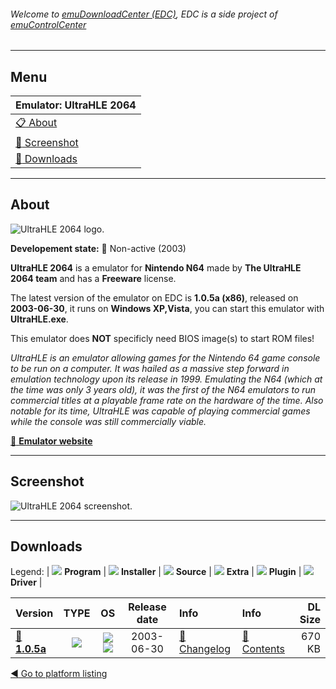 ###### Welcome to [emuDownloadCenter (EDC)](https://github.com/PhoenixInteractiveNL/emuDownloadCenter/wiki/), EDC is a side project of [emuControlCenter](https://github.com/PhoenixInteractiveNL/emuControlCenter/wiki/)
***
## Menu
| **Emulator: UltraHLE 2064** |
|:---------|
| [:clipboard: About](#about) |
| [:sunrise: Screenshot](#screenshot) |
| [:floppy_disk: Downloads](#downloads) |
***
## About
![](https://github.com/PhoenixInteractiveNL/emuDownloadCenter/wiki/images_emulator/ultrahle2064_logo_200.jpg "UltraHLE 2064 logo.")

**Developement state:** :red_circle: Non-active (2003)

**UltraHLE 2064** is a emulator for **Nintendo N64** made by **The UltraHLE 2064 team** and has a **Freeware** license.

The latest version of the emulator on EDC is **1.0.5a (x86)**, released on **2003-06-30**, it runs on **Windows XP,Vista**, you can start this emulator with **UltraHLE.exe**.

This emulator does **NOT** specificly need BIOS image(s) to start ROM files!

_UltraHLE is an emulator allowing games for the Nintendo 64 game console to be run on a computer. It was hailed as a massive step forward in emulation technology upon its release in 1999. Emulating the N64 (which at the time was only 3 years old), it was the first of the N64 emulators to run commercial titles at a playable frame rate on the hardware of the time. Also notable for its time, UltraHLE was capable of playing commercial games while the console was still commercially viable._

[:link: **Emulator website**](http://www.ultrahle2064.com/)
***
## Screenshot
![](https://raw.githubusercontent.com/PhoenixInteractiveNL/emuDownloadCenter/master/hooks/ultrahle2064/emulator_screen_01.jpg "UltraHLE 2064 screenshot.")
***
## Downloads
Legend:
| ![](https://raw.githubusercontent.com/wiki/PhoenixInteractiveNL/emuDownloadCenter/images_misc/icon_program_24.png) **Program** | 
![](https://raw.githubusercontent.com/wiki/PhoenixInteractiveNL/emuDownloadCenter/images_misc/icon_installer_24.png) **Installer** | 
![](https://raw.githubusercontent.com/wiki/PhoenixInteractiveNL/emuDownloadCenter/images_misc/icon_source_code_24.png) **Source** | 
![](https://raw.githubusercontent.com/wiki/PhoenixInteractiveNL/emuDownloadCenter/images_misc/icon_extra_24.png) **Extra** | 
![](https://raw.githubusercontent.com/wiki/PhoenixInteractiveNL/emuDownloadCenter/images_misc/icon_plugin_24.png) **Plugin** | 
![](https://raw.githubusercontent.com/wiki/PhoenixInteractiveNL/emuDownloadCenter/images_misc/icon_driver_24.png) **Driver** | 
 
 
| Version  | TYPE | OS | Release date  | Info       | Info       | DL Size    |
|:---------|:----:|:--:|:-------------:|:-----------|:-----------|-----------:|
| [:floppy_disk: **1.0.5a**](https://github.com/PhoenixInteractiveNL/edc-repo0004/raw/master/ultrahle2064/1.0.5a.7z) | ![](https://raw.githubusercontent.com/wiki/PhoenixInteractiveNL/emuDownloadCenter/images_misc/icon_program_24.png) | ![](https://raw.githubusercontent.com/wiki/PhoenixInteractiveNL/emuDownloadCenter/images_misc/logo_windows_24.png)![](https://raw.githubusercontent.com/wiki/PhoenixInteractiveNL/emuDownloadCenter/images_misc/icon_32-bit_24.png) | 2003-06-30 | [:page_facing_up: Changelog](https://github.com/PhoenixInteractiveNL/edc-repo0004/blob/master/ultrahle2064/1.0.5a_changelog.txt) | [:mag_right: Contents](https://github.com/PhoenixInteractiveNL/edc-repo0004/blob/master/ultrahle2064/1.0.5a_contents.txt) | 670 KB |

[:arrow_backward: Go to platform listing](https://github.com/PhoenixInteractiveNL/emuDownloadCenter/wiki/EDC-Platform-List)
